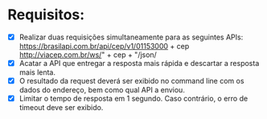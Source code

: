 # Requisitos:

- [x] Realizar duas requisições simultaneamente para as seguintes APIs:
https://brasilapi.com.br/api/cep/v1/01153000 + cep
http://viacep.com.br/ws/" + cep + "/json/
- [x] Acatar a API que entregar a resposta mais rápida e descartar a resposta mais lenta.
- [x] O resultado da request deverá ser exibido no command line com os dados do endereço, bem como qual API a enviou.
- [x] Limitar o tempo de resposta em 1 segundo. Caso contrário, o erro de timeout deve ser exibido.